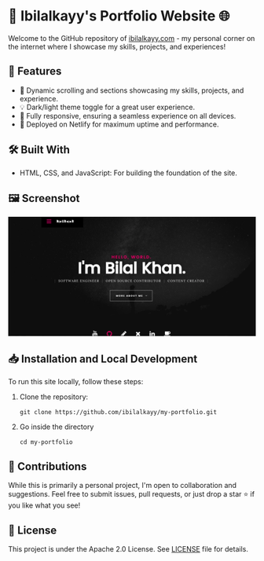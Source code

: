 # 🎨 Ibilalkayy's Portfolio Website 🌐

Welcome to the GitHub repository of [ibilalkayy.com](https://ibilalkayy.com) - my personal corner on the internet where I showcase my skills, projects, and experiences!

## 🚀 Features

- 📜 Dynamic scrolling and sections showcasing my skills, projects, and experience.
- 💡 Dark/light theme toggle for a great user experience.
- 📱 Fully responsive, ensuring a seamless experience on all devices.
- 🚢 Deployed on Netlify for maximum uptime and performance.

## 🛠️ Built With 

- HTML, CSS, and JavaScript: For building the foundation of the site.

## 🖼️ Screenshot

![Screenshot](./images/screenshot.png)

## 📥 Installation and Local Development

To run this site locally, follow these steps:

1. Clone the repository:

       git clone https://github.com/ibilalkayy/my-portfolio.git
       
2. Go inside the directory

       cd my-portfolio

## 🙌 Contributions

While this is primarily a personal project, I'm open to collaboration and suggestions. Feel free to submit issues, pull requests, or just drop a star ⭐ if you like what you see!

## 📜 License

This project is under the Apache 2.0 License. See [LICENSE](LICENSE) file for details.